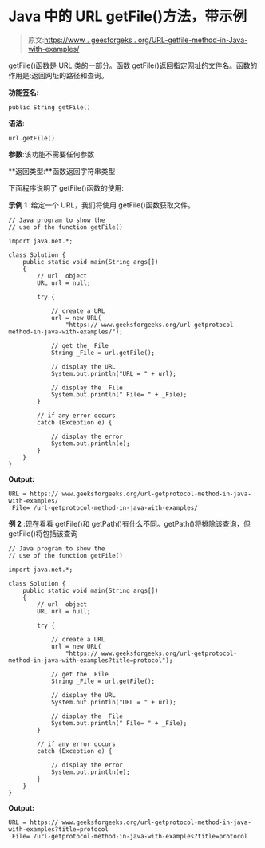 # Java 中的 URL getFile()方法，带示例

> 原文:[https://www . geesforgeks . org/URL-getfile-method-in-Java-with-examples/](https://www.geeksforgeeks.org/url-getfile-method-in-java-with-examples/)

getFile()函数是 URL 类的一部分。函数 getFile()返回指定网址的文件名。函数的作用是:返回网址的路径和查询。

**功能签名**:

```
public String getFile()
```

**语法**:

```
url.getFile()
```

**参数**:该功能不需要任何参数

**返回类型:**函数返回字符串类型

下面程序说明了 getFile()函数的使用:

**示例 1** :给定一个 URL，我们将使用 getFile()函数获取文件。

```
// Java program to show the
// use of the function getFile()

import java.net.*;

class Solution {
    public static void main(String args[])
    {
        // url  object
        URL url = null;

        try {

            // create a URL
            url = new URL(
                "https:// www.geeksforgeeks.org/url-getprotocol-method-in-java-with-examples/");

            // get the  File
            String _File = url.getFile();

            // display the URL
            System.out.println("URL = " + url);

            // display the  File
            System.out.println(" File= " + _File);
        }

        // if any error occurs
        catch (Exception e) {

            // display the error
            System.out.println(e);
        }
    }
}
```

**Output:**

```
URL = https:// www.geeksforgeeks.org/url-getprotocol-method-in-java-with-examples/
 File= /url-getprotocol-method-in-java-with-examples/

```

**例 2** :现在看看 getFile()和 getPath()有什么不同。getPath()将排除该查询，但 getFile()将包括该查询

```
// Java program to show the
// use of the function getFile()

import java.net.*;

class Solution {
    public static void main(String args[])
    {
        // url  object
        URL url = null;

        try {

            // create a URL
            url = new URL(
                "https:// www.geeksforgeeks.org/url-getprotocol-method-in-java-with-examples?title=protocol");

            // get the  File
            String _File = url.getFile();

            // display the URL
            System.out.println("URL = " + url);

            // display the  File
            System.out.println(" File= " + _File);
        }

        // if any error occurs
        catch (Exception e) {

            // display the error
            System.out.println(e);
        }
    }
}
```

**Output:**

```
URL = https:// www.geeksforgeeks.org/url-getprotocol-method-in-java-with-examples?title=protocol
 File= /url-getprotocol-method-in-java-with-examples?title=protocol

```